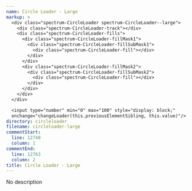 ```yaml
---
name: Circle Loader - Large
markup: >
  <div class="spectrum-CircleLoader spectrum-CircleLoader--large">
    <div class="spectrum-CircleLoader-track"></div>
    <div class="spectrum-CircleLoader-fills">
      <div class="spectrum-CircleLoader-fillMask1">
        <div class="spectrum-CircleLoader-fillSubMask1">
          <div class="spectrum-CircleLoader-fill"></div>
        </div>
      </div>
      <div class="spectrum-CircleLoader-fillMask2">
        <div class="spectrum-CircleLoader-fillSubMask2">
          <div class="spectrum-CircleLoader-fill"></div>
        </div>
      </div>
    </div>
  </div>

  <input type="number" min="0" max="100" style="display: block;"
  onchange="changeLoader(this.previousElementSibling, this.value)"/>
directory: circleloader
filename: circleloader-large
commentStart:
  line: 12740
  column: 1
commentEnd:
  line: 12763
  column: 2
title: Circle Loader - Large
---
```

No description